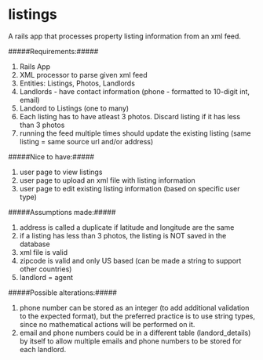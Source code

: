 # listings
A rails app that processes property listing information from an xml feed.

#####Requirements:#####
1. Rails App
2. XML processor to parse given xml feed
3. Entities: Listings, Photos, Landlords
4. Landlords - have contact information (phone - formatted to 10-digit int, email)
5. Landord to Listings (one to many)
6. Each listing has to have atleast 3 photos. Discard listing if it has less than 3 photos
7. running the feed multiple times should update the existing listing (same listing = same source url and/or address)

#####Nice to have:#####
1. user page to view listings
2. user page to upload an xml file with listing information
3. user page to edit existing listing information (based on specific user type)

#####Assumptions made:#####
1. address is called a duplicate if latitude and longitude are the same
2. if a listing has less than 3 photos, the listing is NOT saved in the database
3. xml file is valid
4. zipcode is valid and only US based (can be made a string to support other countries)
5. landlord = agent

#####Possible alterations:#####
1. phone number can be stored as an integer (to add additional validation to the expected format), but the preferred practice is to use string types, since no mathematical actions will be performed on it.
2. email and phone numbers could be in a different table (landord_details) by itself to allow multiple emails and phone numbers to be stored for each landlord.